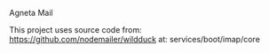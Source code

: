 Agneta Mail

This project uses source code from:
https://github.com/nodemailer/wildduck
at:
services/boot/imap/core
